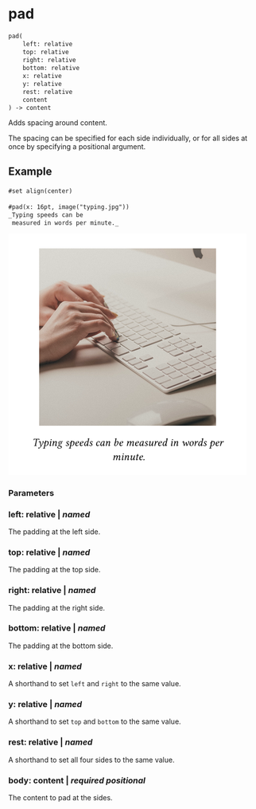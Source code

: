 
# pad

```
pad(
    left: relative
    top: relative
    right: relative
    bottom: relative
    x: relative
    y: relative
    rest: relative
    content
) -> content
```
Adds spacing around content.

The spacing can be specified for each side individually, or for all
sides at once by specifying a positional argument.

## Example

<div class="previewed-code">

    #set align(center)

    #pad(x: 16pt, image("typing.jpg"))
    _Typing speeds can be
     measured in words per minute._

<div class="preview">

![Preview](/assets/627bf363796cd87adc3e0a240ccc55ab.png)

</div>

</div>


### Parameters


### left: relative | _named_

The padding at the left side.


### top: relative | _named_

The padding at the top side.


### right: relative | _named_

The padding at the right side.


### bottom: relative | _named_

The padding at the bottom side.


### x: relative | _named_

A shorthand to set `left` and `right` to the same value.


### y: relative | _named_

A shorthand to set `top` and `bottom` to the same value.


### rest: relative | _named_

A shorthand to set all four sides to the same value.


### body: content | _required_ _positional_

The content to pad at the sides.


